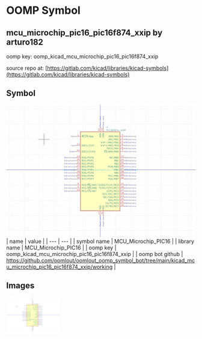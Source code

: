 # OOMP Symbol  
## mcu_microchip_pic16_pic16f874_xxip  by arturo182  
  
oomp key: oomp_kicad_mcu_microchip_pic16_pic16f874_xxip  
  
source repo at: [https://gitlab.com/kicad/libraries/kicad-symbols](https://gitlab.com/kicad/libraries/kicad-symbols)  
## Symbol  
  
[![working.png](working_600.png)](working.png)  
| name | value | 
| --- | --- | 
| symbol name | MCU_Microchip_PIC16 | 
| library name | MCU_Microchip_PIC16 | 
| oomp key | oomp_kicad_mcu_microchip_pic16_pic16f874_xxip | 
| oomp bot github | https://github.com/oomlout/oomlout_oomp_symbol_bot/tree/main/kicad_mcu_microchip_pic16_pic16f874_xxip/working | 
## Images  
  
[![working.png](working_140.png)](working.png)  
